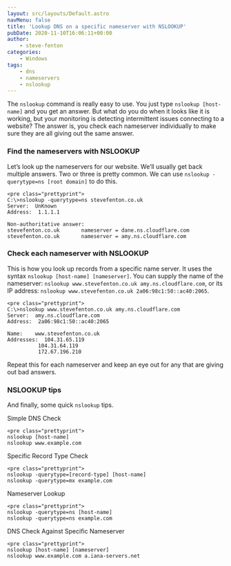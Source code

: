 ```yaml
---
layout: src/layouts/Default.astro
navMenu: false
title: 'Lookup DNS on a specific nameserver with NSLOOKUP'
pubDate: 2020-11-10T16:06:11+00:00
author:
    - steve-fenton
categories:
    - Windows
tags:
    - dns
    - nameservers
    - nslookup
---
```


The `nslookup` command is really easy to use. You just type `nslookup [host-name]` and you get an answer. But what do you do when it looks like it is working, but your monitoring is detecting intermittent issues connecting to a website? The answer is, you check each nameserver individually to make sure they are all giving out the same answer.

### Find the nameservers with NSLOOKUP

Let’s look up the nameservers for our website. We’ll usually get back multiple answers. Two or three is pretty common. We can use `nslookup -querytype=ns [root domain]` to do this.

```
<pre class="prettyprint">
C:\>nslookup -querytype=ns stevefenton.co.uk
Server:  UnKnown
Address:  1.1.1.1

Non-authoritative answer:
stevefenton.co.uk       nameserver = dane.ns.cloudflare.com
stevefenton.co.uk       nameserver = amy.ns.cloudflare.com
```

### Check each nameserver with NSLOOKUP

This is how you look up records from a specific name server. It uses the syntax `nslookup [host-name] [nameserver]`. You can supply the name of the nameserver: `nslookup www.stevefenton.co.uk amy.ns.cloudflare.com`, or its IP address: `nslookup www.stevefenton.co.uk 2a06:98c1:50::ac40:2065`.

```
<pre class="prettyprint">
C:\>nslookup www.stevefenton.co.uk amy.ns.cloudflare.com
Server:  amy.ns.cloudflare.com
Address:  2a06:98c1:50::ac40:2065

Name:    www.stevefenton.co.uk
Addresses:  104.31.65.119
          104.31.64.119
          172.67.196.210
```

Repeat this for each nameserver and keep an eye out for any that are giving out bad answers.

### NSLOOKUP tips

And finally, some quick `nslookup` tips.

Simple DNS Check

```
<pre class="prettyprint">
nslookup [host-name]
nslookup www.example.com
```

Specific Record Type Check

```
<pre class="prettyprint">
nslookup -querytype=[record-type] [host-name]
nslookup -querytype=mx example.com
```

Nameserver Lookup

```
<pre class="prettyprint">
nslookup -querytype=ns [host-name]
nslookup -querytype=ns example.com
```

DNS Check Against Specific Nameserver

```
<pre class="prettyprint">
nslookup [host-name] [nameserver]
nslookup www.example.com a.iana-servers.net
```